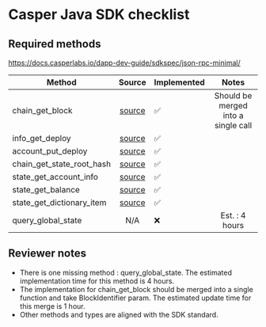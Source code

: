 
# Casper Java SDK checklist

## Required methods

https://docs.casperlabs.io/dapp-dev-guide/sdkspec/json-rpc-minimal/


| Method                    |                                                              Source                                                              |  Implemented   |    Notes    |
| ------------------------- |:--------------------------------------------------------------------------------------------------------------------------------:| --- |:-----------:|
| chain_get_block           |        [source](https://github.com/syntifi/casper-sdk/blob/main/src/main/java/com/syntifi/casper/sdk/service/CasperService.java#L55)         | ✅  |   Should be merged into a single call          |
| info_get_deploy           |        [source](https://github.com/syntifi/casper-sdk/blob/main/src/main/java/com/syntifi/casper/sdk/service/CasperService.java#L130)         | ✅  |             |
| account_put_deploy        |        [source](https://github.com/syntifi/casper-sdk/blob/main/src/main/java/com/syntifi/casper/sdk/service/CasperService.java#L192)          | ✅  |             |
| chain_get_state_root_hash |        [source](https://github.com/syntifi/casper-sdk/blob/main/src/main/java/com/syntifi/casper/sdk/service/CasperService.java#L98)   | ✅  |             |
| state_get_account_info    |        [source](https://github.com/syntifi/casper-sdk/blob/main/src/main/java/com/syntifi/casper/sdk/service/CasperService.java#L149)                                                                | ✅  | |
| state_get_balance         |        [source](https://github.com/syntifi/casper-sdk/blob/main/src/main/java/com/syntifi/casper/sdk/service/CasperService.java#L182)        | ✅  |             |
| state_get_dictionary_item |        [source](https://github.com/syntifi/casper-sdk/blob/main/src/main/java/com/syntifi/casper/sdk/service/CasperService.java#L171)  | ✅  |             |
| query_global_state        |        N/A        | ❌  | Est. : 4 hours|


## Reviewer notes

* There is one missing method : query_global_state. The estimated implementation time for this method is 4 hours.
* The implementation for chain_get_block should be merged into a single function and take BlockIdentifier param. The estimated update time for this merge is 1 hour.
* Other methods and types are aligned with the SDK standard.
